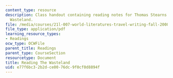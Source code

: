 ```yaml
---
content_type: resource
description: Class handout containing reading notes for Thomas Stearns Eliot's The
  Wasteland.
file: /media/courses/21l-007-world-literatures-travel-writing-fall-2008/e77f6bc32b2dce0076dc9f0cf0d8894f_thewasteland_4.pdf
file_type: application/pdf
learning_resource_types:
- Readings
ocw_type: OCWFile
parent_title: Readings
parent_type: CourseSection
resourcetype: Document
title: Reading The Wasteland
uid: e77f6bc3-2b2d-ce00-76dc-9f0cf0d8894f
---
```


